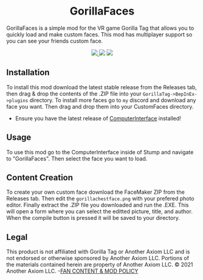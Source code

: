<div align="center">
<h1>GorillaFaces</h1>
  <p align="left">GorillaFaces is a simple mod for the VR game Gorilla Tag that allows you to quickly load and make custom faces. This mod has multiplayer support so you can see your friends custom face.</p>
  <a href="https://discord.gg/rxSEV6PqJu">
    <img src="https://img.shields.io/badge/Discord-%237289DA.svg?logo=discord&logoColor=white">
  </a>
  <a href="https://github.com/CrafterBotOfficial/GorillaFaces/blob/main/LICENSE"><img src="https://img.shields.io/badge/license-MIT-%23373737"</img></a>
  <img src="https://img.shields.io/github/downloads/CrafterBotOfficial/GorillaFaces/total?label=Downloads">
</div>

## Installation
To install this mod download the latest stable release from the Releases tab, then drag & drop the contents of the .ZIP file into your ``GorillaTag->BepInEx->plugins`` directory. To install more faces go to ``my`` discord and download any face you want. Then drag and drop them into your CustomFaces directory.
* Ensure you have the latest release of [ComputerInterface](https://github.com/ToniMacaroni/ComputerInterface/releases) installed!

## Usage
To use this mod go to the ComputerInterface inside of Stump and navigate to "GorillaFaces". Then select the face you want to load.

## Content Creation
To create your own custom face download the FaceMaker ZIP from the Releases tab. Then edit the ``gorillachestface.png`` with your prefered photo editor. Finally extract the .ZIP file you downloaded and run the .EXE. This will open a form where you can select the editted picture, title, and author. When the compile button is pressed it will be saved to your directory.

## Legal
This product is not affiliated with Gorilla Tag or Another Axiom LLC and is not endorsed or otherwise sponsored by Another Axiom LLC. Portions of the materials contained herein are property of Another Axiom LLC. © 2021 Another Axiom LLC.
-[FAN CONTENT & MOD POLICY](https://www.gorillatagvr.com/fan-content-mod-policy)
